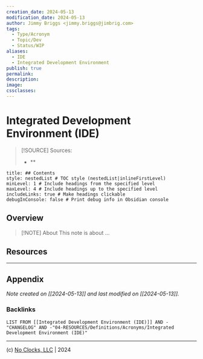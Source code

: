 ```yaml
---
creation_date: 2024-05-13
modification_date: 2024-05-13
author: Jimmy Briggs <jimmy.briggs@jimbrig.com>
tags:
  - Type/Acronym
  - Topic/Dev
  - Status/WIP
aliases:
  - IDE
  - Integrated Development Environment
publish: true
permalink:
description:
image:
cssclasses:
---
```


# Integrated Development Environment (IDE)

> [!SOURCE] Sources:
> - **

```table-of-contents
title: ## Contents 
style: nestedList # TOC style (nestedList|inlineFirstLevel)
minLevel: 1 # Include headings from the specified level
maxLevel: 4 # Include headings up to the specified level
includeLinks: true # Make headings clickable
debugInConsole: false # Print debug info in Obsidian console
```

## Overview

> [!NOTE] About
> This note is about ...

## Resources

***

## Appendix

*Note created on [[2024-05-13]] and last modified on [[2024-05-13]].*

### Backlinks

```dataview
LIST FROM [[Integrated Development Environment (IDE)]] AND -"CHANGELOG" AND -"04-RESOURCES/Definitions/Acronyms/Integrated Development Environment (IDE)"
```

***

(c) [No Clocks, LLC](https://github.com/noclocks) | 2024


